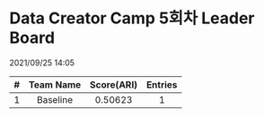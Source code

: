 # Data Creator Camp 5회차 Leader Board
2021/09/25 14:05

|#|Team Name|Score(ARI)|Entries|  
|:---:|:---:|:---:|:---:|  
|1|Baseline|0.50623|1|  
